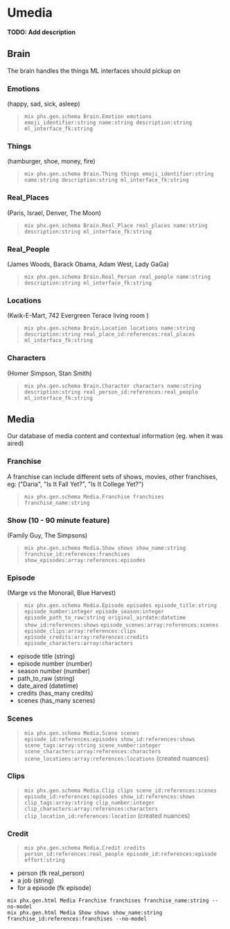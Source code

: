 # Umedia

**TODO: Add description**

## Brain
The brain handles the things ML interfaces should pickup on

### Emotions
(happy, sad, sick, asleep)
> `mix phx.gen.schema Brain.Emotion emotions emoji_identifier:string name:string description:string ml_interface_fk:string`

### Things
(hamburger, shoe, money, fire)
> `mix phx.gen.schema Brain.Thing things emoji_identifier:string name:string description:string ml_interface_fk:string`

### Real_Places
(Paris, Israel, Denver, The Moon)
> `mix phx.gen.schema Brain.Real_Place real_places name:string description:string ml_interface_fk:string`

### Real_People
(James Woods, Barack Obama, Adam West, Lady GaGa)
> `mix phx.gen.schema Brain.Real_Person real_people name:string description:string ml_interface_fk:string`

### Locations
(Kwik-E-Mart, 742 Evergreen Terace living room )
> `mix phx.gen.schema Brain.Location locations name:string description:string real_place_id:references:real_places ml_interface_fk:string`

### Characters
(Homer Simpson, Stan Smith)
> `mix phx.gen.schema Brain.Character characters name:string description:string real_person_id:references:real_people ml_interface_fk:string`

## Media
Our database of media content and contextual information (eg. when it was aired)

### Franchise
A franchise can include different sets of shows, movies, other franchises, eg:
("Daria", "Is It Fall Yet?", "Is It College Yet?")
> `mix phx.gen.schema Media.Franchise franchises franchise_name:string`

### Show (10 - 90 minute feature)
(Family Guy, The Simpsons)
> `mix phx.gen.schema Media.Show shows show_name:string franchise_id:references:franchises`
> `show_episodes:array:references:episodes`

### Episode
(Marge vs the Monorail, Blue Harvest)
> `mix phx.gen.schema Media.Episode episodes episode_title:string episode_number:integer episode_season:integer episode_path_to_raw:string original_airdate:datetime show_id:references:shows`
> `episode_scenes:array:references:scenes episode_clips:array:references:clips
episode_credits:array:references:credits
episode_characters:array:characters`
* episode title (string)
* episode number (number)
* season number (number)
* path_to_raw (string)
* date_aired (datetime)
* credits (has_many credits)
* scenes (has_many scenes)

### Scenes
> `mix phx.gen.schema Media.Scene scenes episode_id:references:episodes show_id:references:shows scene_tags:array:string scene_number:integer`
> `scene_characters:array:references:characters scene_locations:array:references:locations`
(created nuances)

### Clips
> `mix phx.gen.schema Media.Clip clips scene_id:references:scenes episode_id:references:episodes show_id:references:shows clip_tags:array:string clip_number:integer`
> `clip_characters:array:references:characters clip_location_id:references:location`
(created nuances)

### Credit
> `mix phx.gen.schema Media.Credit credits person_id:references:real_people episode_id:references:episode effort:string`
* person (fk real_person)
* a job (string)
* for a episode (fk episode)

```
mix phx.gen.html Media Franchise franchises franchise_name:string --no-model
mix phx.gen.html Media Show shows show_name:string franchise_id:references:franchises --no-model
```
